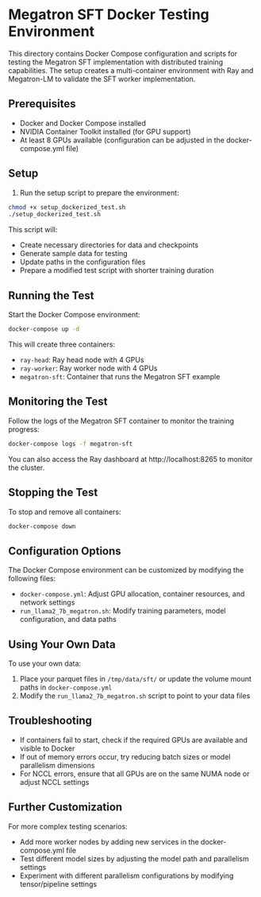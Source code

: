 # Megatron SFT Docker Testing Environment

This directory contains Docker Compose configuration and scripts for testing the Megatron SFT implementation with distributed training capabilities. The setup creates a multi-container environment with Ray and Megatron-LM to validate the SFT worker implementation.

## Prerequisites

- Docker and Docker Compose installed
- NVIDIA Container Toolkit installed (for GPU support)
- At least 8 GPUs available (configuration can be adjusted in the docker-compose.yml file)

## Setup

1. Run the setup script to prepare the environment:

```bash
chmod +x setup_dockerized_test.sh
./setup_dockerized_test.sh
```

This script will:
- Create necessary directories for data and checkpoints
- Generate sample data for testing
- Update paths in the configuration files
- Prepare a modified test script with shorter training duration

## Running the Test

Start the Docker Compose environment:

```bash
docker-compose up -d
```

This will create three containers:
- `ray-head`: Ray head node with 4 GPUs
- `ray-worker`: Ray worker node with 4 GPUs
- `megatron-sft`: Container that runs the Megatron SFT example

## Monitoring the Test

Follow the logs of the Megatron SFT container to monitor the training progress:

```bash
docker-compose logs -f megatron-sft
```

You can also access the Ray dashboard at http://localhost:8265 to monitor the cluster.

## Stopping the Test

To stop and remove all containers:

```bash
docker-compose down
```

## Configuration Options

The Docker Compose environment can be customized by modifying the following files:

- `docker-compose.yml`: Adjust GPU allocation, container resources, and network settings
- `run_llama2_7b_megatron.sh`: Modify training parameters, model configuration, and data paths

## Using Your Own Data

To use your own data:

1. Place your parquet files in `/tmp/data/sft/` or update the volume mount paths in `docker-compose.yml`
2. Modify the `run_llama2_7b_megatron.sh` script to point to your data files

## Troubleshooting

- If containers fail to start, check if the required GPUs are available and visible to Docker
- If out of memory errors occur, try reducing batch sizes or model parallelism dimensions
- For NCCL errors, ensure that all GPUs are on the same NUMA node or adjust NCCL settings

## Further Customization

For more complex testing scenarios:

- Add more worker nodes by adding new services in the docker-compose.yml file
- Test different model sizes by adjusting the model path and parallelism settings
- Experiment with different parallelism configurations by modifying tensor/pipeline settings 
